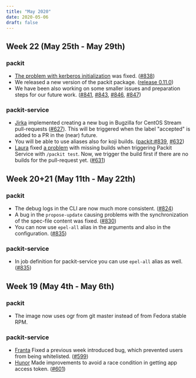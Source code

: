 ```yaml
---
title: "May 2020"
date: 2020-05-06
draft: false
---
```


## Week 22 (May 25th - May 29th)

### packit

* [The problem with kerberos initialization](https://github.com/packit-service/packit/issues/837)
  was fixed. ([#838])
* We released a new version of the packit package. ([release 0.11.0])
* We have been also working on some smaller issues and preparation steps for our future work.
  ([#841], [#843], [#846], [#847])

[#838]: https://github.com/packit-service/packit/pull/838

[#841]: https://github.com/packit-service/packit/pull/841
[#843]: https://github.com/packit-service/packit/pull/843
[#846]: https://github.com/packit-service/packit/pull/846
[#847]: https://github.com/packit-service/packit/pull/847
[release 0.11.0]: https://github.com/packit-service/packit/releases/tag/0.11.0

### packit-service

* [Jirka] implemented creating a new bug in Bugzilla for CentOS Stream pull-requests ([#627]).
  This will be triggered when the label "accepted" is added to a PR in the (near) future.
* You will be able to use aliases also for koji builds. ([packit:#839], [#632])
* [Laura] fixed [a problem](https://github.com/packit-service/packit-service/issues/535) 
  with missing builds when triggering Packit Service with `/packit test`.
  Now, we trigger the build first if there are no builds for the pull-request yet. ([#631])

[Jirka]: https://github.com/jpopelka
[Laura]: https://github.com/lbarcziova
[#627]: https://github.com/packit-service/packit-service/pull/627
[packit:#839]: https://github.com/packit-service/packit/pull/839
[#632]: https://github.com/packit-service/packit-service/pull/632
[#631]: https://github.com/packit-service/packit-service/pull/631

## Week 20+21 (May 11th - May 22th)

### packit

* The debug logs in the CLI are now much more consistent. ([#824])
* A bug in the `propose-update` causing problems with the synchronization of the spec-file content was fixed. ([#830])
* You can now use `epel-all` alias in the arguments and also in the configuration. ([#835])

### packit-service

* In job definition for packit-service you can use `epel-all` alias as well. ([#835])

[#824]: https://github.com/packit-service/packit/pull/824
[#830]: https://github.com/packit-service/packit/pull/830
[#835]: https://github.com/packit-service/packit/pull/835

## Week 19 (May 4th - May 6th)

### packit

* The image now uses ogr from git master instead of from Fedora stable RPM.

### packit-service

* [Franta] Fixed a previous week introduced bug, which prevented users from being whitelisted. ([#599])
* [Hunor] Made improvements to avoid a race condition in getting app access token. ([#601])

[Franta]: https://github.com/lachmanfrantisek
[Hunor]: https://github.com/csomh
[#599]: https://github.com/packit-service/packit-service/pull/599
[#601]: https://github.com/packit-service/packit-service/pull/601

